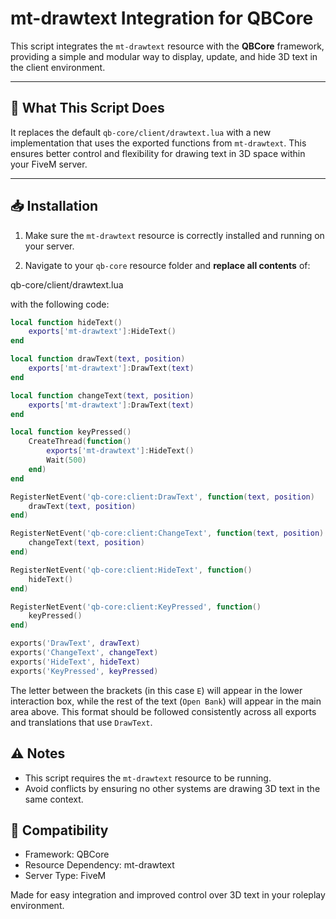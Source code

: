# mt-drawtext Integration for QBCore

This script integrates the `mt-drawtext` resource with the **QBCore** framework, providing a simple and modular way to display, update, and hide 3D text in the client environment.

---

## 🔧 What This Script Does

It replaces the default `qb-core/client/drawtext.lua` with a new implementation that uses the exported functions from `mt-drawtext`. This ensures better control and flexibility for drawing text in 3D space within your FiveM server.

---

## 📥 Installation

1. Make sure the `mt-drawtext` resource is correctly installed and running on your server.

2. Navigate to your `qb-core` resource folder and **replace all contents** of:

qb-core/client/drawtext.lua


with the following code:

```lua
local function hideText()
    exports['mt-drawtext']:HideText()
end

local function drawText(text, position)
    exports['mt-drawtext']:DrawText(text)
end

local function changeText(text, position)
    exports['mt-drawtext']:DrawText(text)
end

local function keyPressed()
    CreateThread(function()
        exports['mt-drawtext']:HideText()
        Wait(500)
    end)
end

RegisterNetEvent('qb-core:client:DrawText', function(text, position)
    drawText(text, position)
end)

RegisterNetEvent('qb-core:client:ChangeText', function(text, position)
    changeText(text, position)
end)

RegisterNetEvent('qb-core:client:HideText', function()
    hideText()
end)

RegisterNetEvent('qb-core:client:KeyPressed', function()
    keyPressed()
end)

exports('DrawText', drawText)
exports('ChangeText', changeText)
exports('HideText', hideText)
exports('KeyPressed', keyPressed)
```


The letter between the brackets (in this case `E`) will appear in the lower interaction box, while the rest of the text (`Open Bank`) will appear in the main area above. This format should be followed consistently across all exports and translations that use `DrawText`.

## ⚠️ Notes

- This script requires the `mt-drawtext` resource to be running.
- Avoid conflicts by ensuring no other systems are drawing 3D text in the same context.

## 📂 Compatibility

- Framework: QBCore  
- Resource Dependency: mt-drawtext  
- Server Type: FiveM

Made for easy integration and improved control over 3D text in your roleplay environment.

